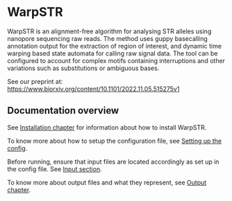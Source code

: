 # WarpSTR

WarpSTR is an alignment-free algorithm for analysing STR alleles using nanopore sequencing raw reads. The method uses guppy basecalling annotation output for the extraction of region of interest, and dynamic time warping based state automata for calling raw signal data. The tool can be configured to account for complex motifs containing interruptions and other variations such as substitutions or ambiguous bases.

See our preprint at: <https://www.biorxiv.org/content/10.1101/2022.11.05.515275v1>

## Documentation overview

See [Installation chapter](installation.md) for information about how to install WarpSTR.

To know more about how to setup the configuration file, see [Setting up the config](config.md).

Before running, ensure that input files are located accordingly as set up in the config file. See [Input section](input.md).

To know more about output files and what they represent, see [Output chapter](output.md).
